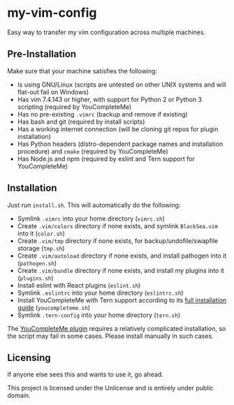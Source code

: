 # my-vim-config

Easy way to transfer my vim configuration across multiple machines.

## Pre-Installation

Make sure that your machine satisfies the following:
- Is using GNU/Linux (scripts are untested on other UNIX systems and will flat-out fail on Windows)
- Has vim 7.4.143 or higher, with support for Python 2 or Python 3 scripting (required by YouCompleteMe)
- Has no pre-existing `.vimrc` (backup and remove if existing)
- Has bash and git (required by install scripts)
- Has a working internet connection (will be cloning git repos for plugin installation)
- Has Python headers (distro-dependent package names and installation procedure) and `cmake` (required by YouCompleteMe)
- Has Node.js and npm (required by eslint and Tern support for YouCompleteMe)

## Installation

Just run `install.sh`. This will automatically do the following:
- Symlink `.vimrc` into your home directory (`vimrc.sh`)
- Create `.vim/colors` directory if none exists, and symlink `BlackSea.vim` into it (`color.sh`)
- Create `.vim/tmp` directory if none exists, for backup/undofile/swapfile storage (`tmp.sh`)
- Create `.vim/autoload` directory if none exists, and install pathogen into it (`pathogen.sh`)
- Create `.vim/bundle` directory if none exists, and install my plugins into it (`plugins.sh`)
- Install eslint with React plugins (`eslint.sh`)
- Symlink `.eslintrc` into your home directory (`eslintrc.sh`)
- Install YouCompleteMe with Tern support according to its [full installation guide](https://github.com/Valloric/YouCompleteMe#full-installation-guide) (`youcompleteme.sh`)
- Symlink `.tern-config` into your home directory (`tern.sh`)

The [YouCompleteMe plugin](https://github.com/Valloric/YouCompleteMe) requires a relatively complicated installation, so the script may fail in some cases. Please install manually in such cases.

## Licensing

If anyone else sees this and wants to use it, go ahead.

This project is licensed under the Unlicense and is entirely under public domain.
